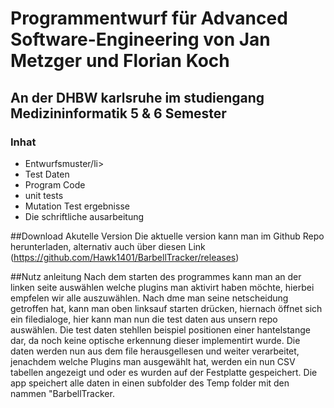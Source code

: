 # Programmentwurf für Advanced Software-Engineering von Jan Metzger und Florian Koch
## An der DHBW karlsruhe im studiengang Medizininformatik 5 & 6 Semester

### Inhat
<ul>
  <li>Entwurfsmuster/li>
  <li>Test Daten</li>
  <li>Program Code</li>
  <li>unit tests</li>
  <li>Mutation Test ergebnisse</li>
  <li>Die schriftliche ausarbeitung</li>
</ul>

##Download Akutelle Version
Die aktuelle version kann man im Github Repo herunterladen, alternativ auch über diesen Link (https://github.com/Hawk1401/BarbellTracker/releases)

##Nutz anleitung
Nach dem starten des programmes kann man an der linken seite auswählen welche plugins man aktivirt haben möchte, hierbei empfelen wir alle auszuwählen.
Nach dme man seine netscheidung getroffen hat, kann man oben linksauf starten drücken, hiernach öffnet sich ein filedialoge, hier kann man nun die test daten aus unsern repo auswählen.
Die test daten stehllen beispiel positionen einer hantelstange dar, da noch keine optische erkennung dieser implementirt wurde. 
Die daten werden nun aus dem file herausgellesen und weiter verarbeitet, jenachdem welche Plugins man ausgewählt hat, werden ein nun CSV tabellen angezeigt und oder es wurden auf der Festplatte gespeichert.
Die app speichert alle daten in einen subfolder des Temp folder mit den nammen "BarbellTracker.

